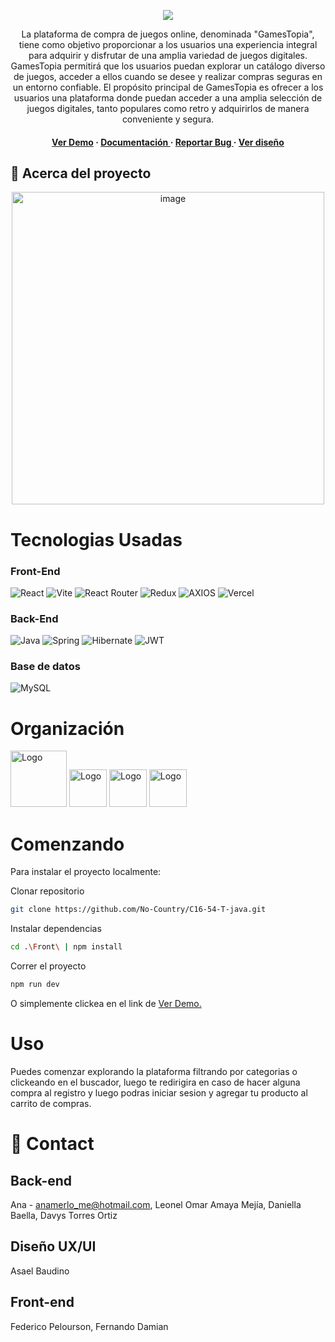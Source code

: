 <div align='center'>
 
![](https://github.com/No-Country/C16-54-T-java/blob/main/Capa%202.png)


<p>La plataforma de compra de juegos online, denominada "GamesTopia", tiene como objetivo proporcionar a los usuarios una experiencia integral para adquirir y disfrutar de una amplia variedad de juegos digitales. GamesTopia permitirá que los usuarios puedan explorar un catálogo diverso de juegos, acceder a ellos cuando se desee y realizar compras seguras en un entorno confiable.
El propósito principal de GamesTopia es ofrecer a los usuarios una plataforma donde puedan acceder a una amplia selección de juegos digitales, tanto populares como retro y adquirirlos de manera conveniente y segura.</p>

<h4> <a href=https://c16-54-t-java.vercel.app/>Ver Demo</a> <span> · </span> <a href="https://gamestopiaapi/swagger-ui/index.html"> Documentación </a> <span> · </span> <a href="https://github.com/NoCountry/C16-54-T-Java/issues"> Reportar Bug </a> <span> · </span> <a href="https://www.figma.com/file/xCUXV9DBN8bWmv5l3Mymbt/Gamestopia?type=design&node-id=0-1&mode=design&t=4SYZyCQJM7rSu7IS-0"> Ver diseño </a> </h4>


</div>

## :star2: Acerca del proyecto


<div align="center"> <a href="https://c16-54-t-java.vercel.app/"><img src="https://github.com/No-Country/C16-54-T-java/blob/main/figmaGamestopia.jpg" alt='image' width='500'/></a> </div>


<h1> Tecnologias Usadas
</h1>
<h3>Front-End</h3>

![React](https://img.shields.io/static/v1?style=for-the-badge&message=React&color=222222&logo=React&logoColor=61DAFB&label=)
![Vite](https://img.shields.io/badge/vite-%23646CFF.svg?style=for-the-badge&logo=vite&logoColor=white)
![React Router](https://img.shields.io/badge/React_Router-CA4245?style=for-the-badge&logo=react-router&logoColor=white)
![Redux](https://img.shields.io/badge/redux-%23593d88.svg?style=for-the-badge&logo=redux&logoColor=white)
![AXIOS](https://img.shields.io/badge/AXIOS-%235A29E4?style=for-the-badge&logo=axios)
![Vercel](https://img.shields.io/static/v1?style=for-the-badge&message=Vercel&color=000000&logo=Vercel&logoColor=FFFFFF&label=)

<h3>Back-End</h3>

![Java](https://img.shields.io/badge/Java-%2523ED8B00.svg?style=for-the-badge&logo=oracle&logoColor=red&color=white)
![Spring](https://img.shields.io/badge/spring-%236DB33F.svg?style=for-the-badge&logo=spring&logoColor=white)
![Hibernate](https://img.shields.io/badge/Hibernate-59666C?style=for-the-badge&logo=Hibernate&logoColor=white)
![JWT](https://img.shields.io/badge/JWT-black?style=for-the-badge&logo=JSON%20web%20tokens)

<h3>Base de datos</h3>

![MySQL](https://img.shields.io/static/v1?style=for-the-badge&message=MySQL&color=4169E1&logo=MySQL&logoColor=FFFFFF&label=)

<h1> Organización
</h1>
<img src="https://cdn.jsdelivr.net/gh/devicons/devicon/icons/trello/trello-plain-wordmark.svg" alt="Logo" width="90" height="90">
  <img src="https://cdn.jsdelivr.net/gh/devicons/devicon/icons/figma/figma-original.svg" alt="Logo" width="60" height="60">
  <img src="https://cdn.jsdelivr.net/gh/devicons/devicon/icons/slack/slack-original.svg" alt="Logo" width="60" height="60">
<img src="https://img.icons8.com/color/480/discord-new-logo.png" alt="Logo" width="60" height="60">

<h1> Comenzando
</h1>

Para instalar el proyecto localmente:

Clonar repositorio

```sh
git clone https://github.com/No-Country/C16-54-T-java.git
```

Instalar dependencias

```sh
cd .\Front\ | npm install
```

Correr el proyecto

```sh
npm run dev
```

O simplemente clickea en el link de
<a href="https://c16-54-t-java.vercel.app/" target="_blank">Ver Demo.</a>

<!-- USAGE EXAMPLES -->
<h1> Uso
</h1>

Puedes comenzar explorando la plataforma filtrando por categorias o clickeando en el buscador, luego te redirigira en caso de hacer alguna compra al registro y luego podras iniciar sesion y agregar tu producto al carrito de compras.

# :handshake: Contact
## Back-end
Ana - anamerlo_me@hotmail.com,
Leonel Omar Amaya Mejía,
Daniella Baella,
Davys Torres Ortiz

## Diseño UX/UI
Asael Baudino
  
## Front-end
Federico Pelourson,
Fernando Damian


